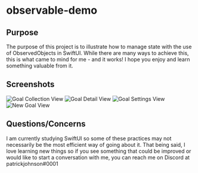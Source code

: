 # observable-demo

## Purpose
The purpose of this project is to illustrate how to manage state with the use of ObservedObjects in SwiftUI. While there are many ways to achieve this, this is what came to mind for me - and it works!
I hope you enjoy and learn something valuable from it.

## Screenshots
![Goal Collection View](Screenshots/GoalCollectionView.png)
![Goal Detail View](Screenshots/GoalDetailView.png)
![Goal Settings View](Screenshots/GoalSettingsView.png)
![New Goal View](Screenshots/NewGoalView.png)


## Questions/Concerns
I am currently studying SwiftUI so some of these practices may not necessarily be the most efficient way of going about it. That being said, I love learning new things so if you see something that could be improved or would like to start a conversation with me, you can reach me on Discord at patrickjohnson#0001
